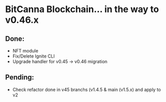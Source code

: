 # BitCanna Blockchain... in the way to v0.46.x

## Done:
- NFT module
- Fix/Delete Ignite CLI
- Upgrade handler for v0.45 -> v0.46 migration

## Pending:
- Check refactor done in v45 branchs (v1.4.5 & main (v1.5.x) and apply to v2
